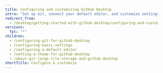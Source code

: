 ```yaml
---
title: Configuring and customizing GitHub Desktop
intro: "Set up Git, connect your default editor, and customize settings to align GitHub Desktop with your workflow."
redirect_from:
  - /desktop/getting-started-with-github-desktop/configuring-and-customizing-github-desktop
versions:
  fpt: "*"
children:
  - /configuring-git-for-github-desktop
  - /configuring-basic-settings
  - /configuring-a-default-editor
  - /setting-a-theme-for-github-desktop
  - /about-git-large-file-storage-and-github-desktop
shortTitle: Configure & customize
---
```

